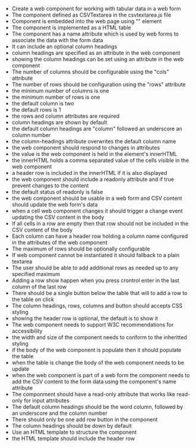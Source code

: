 
- Create a web component for working with tabular data in a web form
- The component defined as CSVTextarea in the csvtextarea.js file 
- Component is embedded into the web page using "<csv-textarea>" element
- The component is implemented as a HTML table
- The component has a name attribute which is used by web forms to associate the data with the form data 
- It can include an optional column headings
- column headings are specified as an attribute in the web component
- showing the column headings can be set using an attribute in the web component
- The number of columns should be configurable using the "cols" attribute
- The number of rows should be configuration using the "rows" attribute
- the minimum number of columns is one
- the minimum number of rows is one
- the default column is two
- the default rows is 1
- the rows and column attributes are required
- column headings are shown by default
- the default column headings are "column" followed an underscore an column number
- the column-headings attribute overwrites the default column name
- the web component should respond to changes in attributes
- the value is the web component is held in the element's innerHTML
- the innerHTML holds a comma separated value of the cells visible in the web component
- a header row is included in the innerHTML if it is also displayed
- the web component should include a readonly attribute and if true prevent changes to the content
- the default status of readonly is false
- the web component should be usable in a web form and CSV content should update the web form's data
- when a cell web component changes it should trigger a change event updating the CSV content in the body
- If all cells in a row are empty then that row should not be included in the CSV content of the body
- Each column can have a header row holding a column name configured in the attributes of the web component
- The maximum of rows should be optionally configurable
- If web component cannot be instantiated it should fallback to a plain textarea
- The user should be able to add additional rows as needed up to any specified maximum
- Adding a row show happen when you press crontrol enter in the last column of the last row
- There should be a single button below the table that will to add a row to the table on click
- The column headings, rows, columns and button should accepts CSS styling
- showing the header row is optional, the default is to show it
- The web component needs to support W3C recommendations for accessibility
- the width and size of the component needs to conform to the inheritted styling
- if the body of the web component is populate then it should populate the table
- when the table is change the body of the web component needs to be update
- when the web component is part of a web form the component needs to add the CSV content to the form data using the component's name attribute
- The componment should have a read-only attribute that works like read-only for input attributes
- The default column headings should be the word column, followed by an underscore and the column number
- There should only be one add row button in the component
- The column headings should be down by default
- Use an HTML template to structure the component
- the HTML template should include the header row